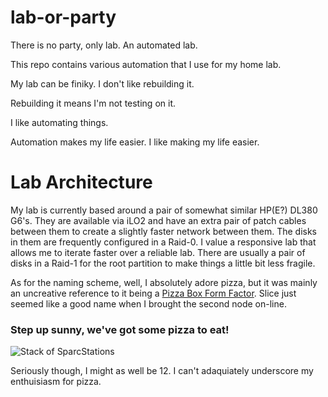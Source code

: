 # lab-or-party
There is no party, only lab. An automated lab.

This repo contains various automation that I use for my home lab. 

My lab can be finiky.
I don't like rebuilding it.

Rebuilding it means I'm not testing on it.

I like automating things. 

Automation makes my life easier. I like making my life easier.

# Lab Architecture
My lab is currently based around a pair of somewhat similar HP(E?) DL380 G6's. They are available via iLO2 and have an extra pair of patch cables between them to create a slightly faster network between them. The disks in them are frequently configured in a Raid-0. I value a responsive lab that allows me to iterate faster over a reliable lab. There are usually a pair of disks in a Raid-1 for the root partition to make things a little bit less fragile.

As for the naming scheme, well, I absolutely adore pizza, but it was mainly an uncreative reference to it being a [Pizza Box Form Factor](https://en.wikipedia.org/wiki/Pizza_box_form_factor). Slice just seemed like a good name when I brought the second node on-line.

### Step up sunny, we've got some pizza to eat!
![Stack of SparcStations](https://upload.wikimedia.org/wikipedia/commons/thumb/7/7d/Sparcstack.jpg/220px-Sparcstack.jpg)

Seriously though, I might as well be 12. I can't adaquiately underscore my enthuisiasm for pizza.
